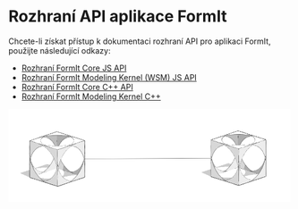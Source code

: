 # Rozhraní API aplikace FormIt

Chcete-li získat přístup k dokumentaci rozhraní API pro aplikaci FormIt, použijte následující odkazy:

* [Rozhraní FormIt Core JS API](https://formit3d.github.io/FormItExamplePlugins/docs/FormItJSAPI/group\_\_mod\_\_jsapi\_\_formit.html)
* [Rozhraní FormIt Modeling Kernel (WSM) JS API](https://formit3d.github.io/FormItExamplePlugins/docs/FormItJSAPI/group\_\_mod\_\_jsapi\_\_wsm.html)
* [Rozhraní FormIt Core C++ API](https://formit3d.github.io/FormItExamplePlugins/docs/FormItCPPAPI/index.html)
* [Rozhraní FormIt Modeling Kernel C++](https://formit3d.github.io/FormItExamplePlugins/docs/FormItCPPAPI/group\_\_mod\_\_wsm\_\_api\_\_ref.html)

![](../../.gitbook/assets/c26.PNG)
